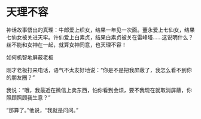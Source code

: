 # 天理不容

神话故事悟出的真理：牛郎爱上织女，结果一年见一次面。董永爱上七仙女，结果七仙女被关进天牢。许仙爱上白素贞，结果白素贞被关在雷峰塔……这说明什么？丝不能和女神在一起，就算女神同意，也天理不容！ 

如何机智地屏蔽老板 

刚才老板打来电话，语气不太友好地说：“你是不是把我屏蔽了，我怎么看不到你的朋友圈？” 

我说：“哦，我最近在微信上卖东西，怕你看到会烦，要不我现在就取消屏蔽，你照顾照顾我生意？” 

“那算了。”他说，“我就是问问。”